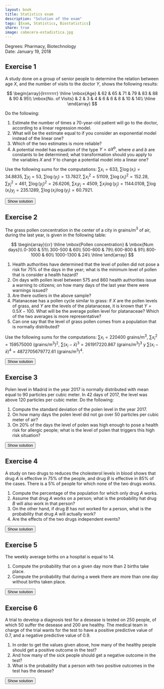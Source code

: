 ```yaml
---
layout: book
title: Statistics exam
description: "Solution of the exam"
tags: [Exam, Statistics, Biostatistics]
share: true
image: cabecera-estadistica.jpg
---
```




Degrees: Pharmacy, Biotechnology  
Date: January 19, 2018 

## Exercise 1


A study done on a group of senior people to determine the relation between age $X$, and the number of visits to the doctor $Y$, shows the following results:

$$
  \begin{array}{lrrrrrrrr}
    \hline
    \mbox{Age} & 62 & 65 & 71 & 79 & 83 & 88 & 90 & 95\\
    \mbox{No. of Visits} & 2 & 3 & 4 & 6 & 6 & 8 & 10 & 14\\
    \hline
  \end{array}
$$

Do the following:

1. Estimate the number of times a 70-year-old patient will go to the doctor, according to a linear regression model.
2. What will be the estimate equal to if you consider an exponential model instead of the linear one?
3. Which of the two estimates is more reliable?
4. A potential model has equation of the type $Y=aX^b$, where $a$ and $b$ are constants to be determined; what transformation should you apply to the variables $X$ and $Y$ to change a potential model into a linear one?

Use the following sums for the computations:
$\sum x_i=633$, $\sum \log(x_i)=34.8835$, $\sum y_j=53$, $\sum \log(y_j)=13.7827$,
$\sum x_i^2=51109$, $\sum \log(x_i)^2=152.28$, $\sum y_j^2=461$, $\sum \log(y_j)^2=26.6206$,
$\sum x_iy_j=4509$, $\sum x_i\log(y_j)=1144.0108$, $\sum \log(x_i)y_j=235.1289$, $\sum \log(x_i)\log(y_j)=60.7921$.

<div><button class="solution">Show solution</button></div>
<div id="solution" style="display: none">

1. Linear model of Visits on Age: <br/>
$\bar x=79.125$ years, $s_x^2=127.8594$ years² . <br/>
$\bar y=6.625$ visits, $s_y^2=13.7344$ visits². <br/>
$s_{xy}=39.4219$ years⋅visits. <br/>
Regression line of Visits on Age: $y=-17.771 + 0.3083x$. <br/>
$y(70) =3.8116$ visits. <br/>

2. $\overline{\log(y)}=1.7228$ log(visits), $s_{\log(y)}^2=0.3594$ log(visits)². <br/>
$s_{x\log(y)}=6.6823$ years⋅log(visits). <br/>
Exponential model of Visits on Age: $y=e^{-2.4124 + 0.0523x}$. <br/>
$y(70)=3.4762$ visits.<br/>
3. Linear coefficient of determination of Visits on Age $r^2=0.885$. <br/>
Exponential coefficient of determination of Visits on Age $r^2=0.9716$. <br/>
Thus, the exponential model explains a little bit better the number of visits to the doctor with respect to the age.<br/> 
4. We must apply the logarithm to both Visits and Age: $\log(Y)=\log(aX^b)\Rightarrow \log(Y)=\log(a)+\log(X^b)=\log(a)+b\log(X)=a'+b\log(X)$.
</div>

## Exercise 2

The grass pollen concentration in the center of a city in grains/m$^3$ of air, during the last year, is given in the following table:


$$
  \begin{array}{cr}
  \hline
  \mbox{Pollen concentration} & \mbox{Num days}\\
  0-300 & 51\\
  300-500 & 60\\
  500-600 & 79\\
  600-800 & 91\\
  800-1000 & 60\\
  1000-1300 & 24\\
  \hline
  \end{array}
$$

1. Health authorities have determined that the level of pollen did not pose a risk for 75\% of the days in the year; what is the minimum level of pollen that is consider a health hazard?
2. On days with pollen level between 575 and 860 health authorities issue a warning to citizens; on how many days of the last year there were warnings issued?
3. Are there outliers in the above sample?
4. Platanaceae has a pollen cycle similar to grass: if $X$ are the pollen levels of grass, and $Y$ are the levels of the platanaceae, it is known that $Y=0.5X-100$. 
What will be the average pollen level for platanaceae? 
Which of the two averages is more representative?
5. Can one say that the level of grass pollen comes from a population that is normally distributed?

Use the following sums for the computations: $\sum x_i=220400$ grains/m$^3$, $\sum x_i^2=159575000$ (grains/m$^3$)$^2$, $\sum (x_i-\bar x)^3=261917220.867$ (grains/m$^3$)$^3$ y $\sum (x_i-\bar x)^4=4872705679772.61$ (grains/m$^3$)$^4$.

<div><button class="solution">Show solution</button></div>
<div id="solution" style="display: none">
1. $P_{75}=784.0417$ grains/m³.<br/>
2. $F(575)=0.4664$ and $F(860)=0.8192$, so the frequency of days with a warning is $0.3528$ that correspond to $128.77$ days.<br/>
3. $Q_1=434.1849$ grains/m³, $Q_3=784.0417$ grains/m³ and $IQR=349.8568$ grains/m³.<br/>
Fences: $F_1=-90.6001$ grains/m³ and $F_2=1308.8269$ grains/m³.
Since all the values fall into the fences there are no outliers.<br/>
4. $\bar x=603.8356$ grains/m³, $s_x^2=72574.3291$ (grains/m³)², $s_x=269.3962$ grains/m³ and $cv_x=0.4461$<br/>
$\bar y=201.9178$ grains/m³, $s_y=134.6981$ grains/m³ and $cv_y=0.6671$.<br/>
The mean of $X$ is more representative than the mean of $Y$ as $cv_x<cv_y$.<br/>
5. $g_1=0.0367$ and $g_2=-0.4654$. As both of them are between -2 and 2, we can assume that the pollen concentrations are normally distributed.
</div>

## Exercise 3

Polen level in Madrid in the year 2017 is normally distributed with mean equal to 90 particles per cubic meter.
In 42 days of 2017, the level was above 120 particles per cubic meter. 
Do the following:

1. Compute the standard deviation of the polen level in the year 2017.  
2. On how many days the polen level did not go over 50 particles per cubic meter of air?
3. On 20\% of the days the level of polen was high enough to pose a health risk for allergic people; what is the level of polen that triggers this high risk situation?


<div><button class="solution">Show solution</button></div>
<div id="solution" style="display: none">
Let $X$ be the polen level in Madrid in 2017. $X\sim N(90,\sigma)$.<br/>
1. $\sigma=25$ grains/m³.<br/>
2. $P(X\leq 50)=0.0548$ that correspond to $20.0017$ days.<br/>
3. $P_{80}=111.0405$ grains/m³.
</div>

## Exercise 4

A study on two drugs to reduces the cholesterol levels in blood shows that drug $A$ is effective in 75\% of the people, and drug $B$ is effective in 85\% of the cases. 
There is a 5\% of people for which none of the two drugs works.

1. Compute the percentage of the population for which only drug $A$ works.
2. Assume that drug $A$ works on a person; what is the probability hat drug $B$ will also work in that person?
3. On the other hand, if drug $B$ has not worked for a person, what is the probability that drug $A$ will actually work?
4. Are the effects of the two drugs independent events?

<div><button class="solution">Show solution</button></div>
<div id="solution" style="display: none">
1. $P(A\cap \overline B)=0.1$, that is, a $10\%$.<br/>
2. $P(B|A)=0.8667$.<br/>
3. $P(A|\overline B)=0.6667$.<br/>
4. $P(B|A)\neq P(B)$, thus the events are dependent.
</div>

## Exercise 5

The weekly average births on a hospital is equal to 14.

1. Compute the probability that on a given day more than 2 births take place.
2. Compute the probability that during a week there are more than one day without births taken place.


<div><button class="solution">Show solution</button></div>
<div id="solution" style="display: none">
1. Let $X$ be the number of births in a day. $X\sim P(2)$.<br/>
$P(X>2)=0.3233.$<br/>
2. Let $Y$ be the number of days without births in a week. $Y\sim B(7,0.1353)$.<br/>
$P(Y>1)=0.2427$.
</div>

## Exercise 6

A trial to develop a diagnosis test for a desease is tested on 250 people, of which 50 suffer the desease and 200 are healthy. 
The medical team in charge of the trial wants for the test to have a positive predictive value of $0.7$, and a negative predictive value of $0.9$.

1. In order to get the values given above, how many of the healthy people should get a positive outcome in the test?
2. And how many of the sick people should get a negative outcome in the test?
3. What is the probability that a person with two positive outcomes in the test has the desase?

<div><button class="solution">Show solution</button></div>
<div id="solution" style="display: none">
Let $D$ be the event of having the disease.<br/>
1. $P(+|\overline{D})=0.0625\Rightarrow 12.5$ persons.<br/>
2. $P(-|D)=0.4165\Rightarrow 20.825$ persons.<br/>
3. $P(D|+\cap +)=0.9561$.
</div>

